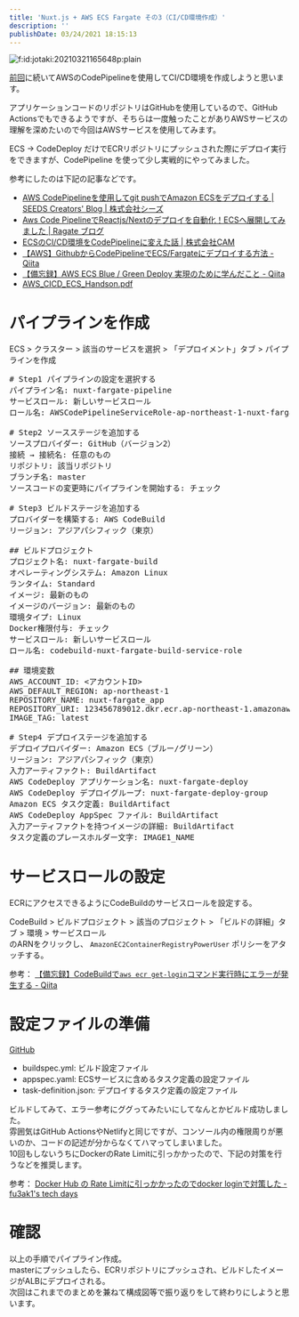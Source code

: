 ```yaml
---
title: 'Nuxt.js + AWS ECS Fargate その3（CI/CD環境作成）'
description: ''
publishDate: 03/24/2021 18:15:13
---
```


<p><span itemscope itemtype="http://schema.org/Photograph"><img src="/images/hatena/20210321165648.png" alt="f:id:jotaki:20210321165648p:plain" title="" class="hatena-fotolife" itemprop="image"></span></p>

<p><a href="https://jtk.hatenablog.com/entry/2021/03/22/131359">前回</a>に続いてAWSのCodePipelineを使用してCI/CD環境を作成しようと思います。</p>

<p>アプリケーションコードのリポジトリはGitHubを使用しているので、GitHub Actionsでもできるようですが、そちらは一度触ったことがありAWSサービスの理解を深めたいので今回はAWSサービスを使用してみます。</p>

<p>ECS → CodeDeploy だけでECRリポジトリにプッシュされた際にデプロイ実行をできますが、CodePipeline を使って少し実戦的にやってみました。</p>

<p>参考にしたのは下記の記事などです。</p>

<ul>
<li><a href="https://www.seeds-std.co.jp/blog/creators/2020-05-27-153520/">AWS CodePipelineを使用してgit pushでAmazon ECSをデプロイする | SEEDS Creators' Blog | 株式会社シーズ</a></li>
<li><a href="https://www.ragate.co.jp/blog/articles/2200">Aws Code PipelineでReactjs/Nextのデプロイを自動化！ECSへ展開してみました | Ragate ブログ</a></li>
<li><a href="https://cam-inc.co.jp/p/techblog/405624087101047961">ECSのCI/CD環境をCodePipelineに変えた話 | 株式会社CAM</a></li>
<li><a href="https://qiita.com/j-sunaga/items/ae990d2cc791e4eded3f">【AWS】GithubからCodePipelineでECS/Fargateにデプロイする方法 - Qiita</a></li>
<li><a href="https://qiita.com/NaokiIshimura/items/86ec84a13a6ceb831bba">【備忘録】AWS ECS Blue / Green Deploy 実現のために学んだこと - Qiita</a></li>
<li><a href="https://pages.awscloud.com/rs/112-TZM-766/images/AWS_CICD_ECS_Handson.pdf">AWS_CICD_ECS_Handson.pdf</a></li>
</ul>

<h1>パイプラインを作成</h1>

<p>ECS > クラスター > 該当のサービスを選択 > 「デプロイメント」タブ > パイプラインを作成</p>

<pre class="code" data-lang="" data-unlink># Step1 パイプラインの設定を選択する
パイプライン名: nuxt-fargate-pipeline
サービスロール: 新しいサービスロール
ロール名: AWSCodePipelineServiceRole-ap-northeast-1-nuxt-fargate-pipeline

# Step2 ソースステージを追加する
ソースプロバイダー: GitHub（バージョン2）
接続 → 接続名: 任意のもの
リポジトリ: 該当リポジトリ
ブランチ名: master
ソースコードの変更時にパイプラインを開始する: チェック

# Step3 ビルドステージを追加する
プロバイダーを構築する: AWS CodeBuild
リージョン: アジアパシフィック（東京）

## ビルドプロジェクト
プロジェクト名: nuxt-fargate-build
オペレーティングシステム: Amazon Linux
ランタイム: Standard
イメージ: 最新のもの
イメージのバージョン: 最新のもの
環境タイプ: Linux
Docker権限付与: チェック
サービスロール: 新しいサービスロール
ロール名: codebuild-nuxt-fargate-build-service-role

## 環境変数
AWS_ACCOUNT_ID: &lt;アカウントID&gt;
AWS_DEFAULT_REGION: ap-northeast-1
REPOSITORY_NAME: nuxt-fargate_app
REPOSITORY_URI: 123456789012.dkr.ecr.ap-northeast-1.amazonaws.com
IMAGE_TAG: latest

# Step4 デプロイステージを追加する
デプロイプロバイダー: Amazon ECS（ブルー/グリーン）
リージョン: アジアパシフィック（東京）
入力アーティファクト: BuildArtifact
AWS CodeDeploy アプリケーション名: nuxt-fargate-deploy
AWS CodeDeploy デプロイグループ: nuxt-fargate-deploy-group
Amazon ECS タスク定義: BuildArtifact
AWS CodeDeploy AppSpec ファイル: BuildArtifact
入力アーティファクトを持つイメージの詳細: BuildArtifact
タスク定義のプレースホルダー文字: IMAGE1_NAME</pre>

<h1>サービスロールの設定</h1>

<p>ECRにアクセスできるようにCodeBuildのサービスロールを設定する。</p>

<p>CodeBuild > ビルドプロジェクト > 該当のプロジェクト > 「ビルドの詳細」タブ > 環境 > サービスロール<br />
のARNをクリックし、 <code>AmazonEC2ContainerRegistryPowerUser</code> ポリシーをアタッチする。</p>

<p>参考： <a href="https://qiita.com/NaokiIshimura/items/e73898244d784d7fbce7">【備忘録】CodeBuildで<code>aws ecr get-login</code>コマンド実行時にエラーが発生する - Qiita</a></p>

<h1>設定ファイルの準備</h1>

<p><a href="https://github.com/yuheijotaki/nuxt-fargate_app">GitHub</a></p>

<ul>
<li>buildspec.yml: ビルド設定ファイル</li>
<li>appspec.yaml: ECSサービスに含めるタスク定義の設定ファイル</li>
<li>task-definition.json: デプロイするタスク定義の設定ファイル</li>
</ul>

<p>ビルドしてみて、エラー参考にググってみたいにしてなんとかビルド成功しました。<br />
雰囲気はGitHub ActionsやNetlifyと同じですが、コンソール内の権限周りが悪いのか、コードの記述が分からなくてハマってしまいました。<br />
10回もしないうちにDockerのRate Limitに引っかかったので、下記の対策を行うなどを推奨します。</p>

<p>参考： <a href="https://fu3ak1.hatenablog.com/entry/2020/11/22/122241">Docker Hub の Rate Limitに引っかかったのでdocker loginで対策した - fu3ak1's tech days</a></p>

<h1>確認</h1>

<p>以上の手順でパイプライン作成。<br />
masterにプッシュしたら、ECRリポジトリにプッシュされ、ビルドしたイメージがALBにデプロイされる。<br />
次回はこれまでのまとめを兼ねて構成図等で振り返りをして終わりにしようと思います。</p>
